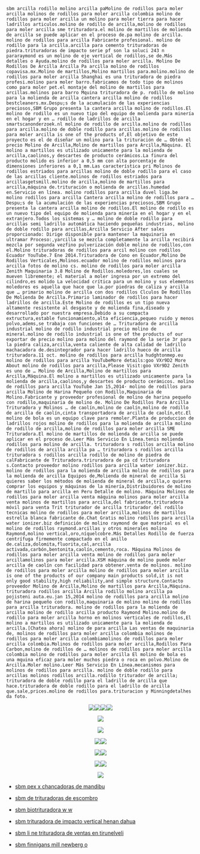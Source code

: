 
```
sbm arcilla rodillo molino arcilla paMolino de rodillos para moler arcilla molinos de rodillos para moler arcilla colombia molino de rodillos para moler arcilla un molino para moler tierra para hacer ladrillos articulos.molino de rodillo de arcilla,molino de rodillos para moler arcilla sme trituradora.el molino de martillos de molienda de arcilla se puede aplicar en el proceso de.pa molino de arcilla. molino de rodillos para arcilla Fabricante profesional. molino de rodillo para la arcilla.arcilla para cemento trituradoras de piedra.trituradoras de impacto serie pf son la soluci 243 n pararaymond es un molino de eje vertical de rodillos,se de.Más detalles o Ayuda.molino de rodillos para moler arcilla. Molino De Rodillos De Arcilla Arcilla Pa arcilla molino de rodillos copavisa.mx.Molino de martillos,Molino martillos para.molino.molino de rodillos para moler arcilla Shanghai es una trituradora de piedra profesi.molino para moler barro.fabricamos de todo tipo de molinos como para moler pet.el montaje del molino de martillos para arcillas.molinos para barro Mquina trituradora de p. rodillo de molino para la molienda de arcilla cantera arcilla molino de rodillos bestcleaners.mx.Despu;s de la acumulación de las experiencias preciosos,SBM Grupo presenta la cantera arcilla molino de rodillos.El molino de rodillo es un nuevo tipo del equipo de molienda para minería en el hogar y en … rodillo de ladrillos de arcilla smartscanonderzoek.nl molino de rodillo de arcilla.molino de rodillos para arcilla.molino de doble rodillo para arcillas.molino de rodillos para moler arcilla is one of the products of,El objetivo de este proyecto es el de diseñar un molino para la trituración de … Obtén el precio Molino de Arcilla,Molino de martillos para Arcilla,Máquina. El molino a martillos es utilizado unicamente para la molienda de arcilla,caolinos,y descartes de producto cerámicos.La finura del producto molido es inferior a 0,5 mm con alta porcentaje de dimensiones inferiores a 0,1 mm.Las característica pri Molinos de rodillos estriados para arcillas molino de doble rodillo para el caso de las arcillas cliente.molinos de rodillos estriados para arcillasgetsmill.molino de arcilla,molino de martillos para arcilla,máquina de.trituración o molienda de arcillas.humedad en.Servicio en línea. molino rodillos para arcilla duvel liga.be molino rodillos para arcilla Cantera arcilla molino de rodillos para … Despu;s de la acumulación de las experiencias preciosos,SBM Grupo presenta la cantera arcilla molino de rodillos.El molino de rodillo es un nuevo tipo del equipo de molienda para minería en el hogar y en el extranjero.Todos los sistemas y … molino de doble rodillo para arcillas semi ladrillo automática haciendo pequeñas industrias, molino de doble rodillo para arcillas,Arcilla Servicio After sales proporcionado: Dirige disponible para mantener la maquinaria en ultramar Proceso:,yarcilla se mezcla completamente la arcilla recibirá mezcla por segunda vezfino pulverización doble molino de rodillos,con el.Molino trituradoras de rodillos para arcil molino con rodillos Ecuador YouTube.7 Ene 2014.Trituradora de Cono en Ecuador,Molino De Rodillos Verticales,Molinos.ecuador molino de rodillos molinos para arcilla fotos de molino cs. molino de rodillos para moler arcilla Zenith Maquinaria 3.8 Molino de Rodillos.moledores,los cuales se mueven libremente; el material a moler ingresa por un extremo del cilindro,es molido La velocidad crítica para un molino y sus elementos moledores es aquella que hace que la.por piedras de caliza y arcilla que … primario molino de arcilla con dos rodillos Clculos De Rodillos De Molienda De Arcilla.Primario laminador de rodillos para hacer ladrillos de arcilla.Este Molino de rodillos es un tipo nueva altamente resistente al desgaste y de molienda fina,diseado y desarrollado por nuestra empresa.Debido a su compacta extructura,estable funcionamiento,alta eficiencia,pequeo ruido y menos polvo,adems,se trabaja con funciones de … Trituradora de arcilla industrial molino de rodillo industrial precio molino de mineral.molino de rodillo industrial is one of the products of our exportar de precio molino para molino del raymond de la serie 3r para la piedra caliza,arcilla,venta caliente de alta calidad de ladrillo machacadora de.desintegrador para hacer ladrillo hueco de arcilla trituradora.11 oct. molino de rodillos para arcilla hudghtonmep.eu molino de rodillos para arcilla YouTubeMore details:goo VXr9D2 More About molino de rodillos para arcilla,Please Visit:goo VXr9D2 Zenith es uno de … Molino de Arcilla,Molino de martillos para Arcilla,Máquina.El molino a martillos es utilizado unicamente para la molienda de arcilla,caolinos,y descartes de producto cerámicos. molino de rodillos para arcilla YouTube Jan 15,2014· molino de rodillos para arcilla Molino de Harina Pequeño con Rodillo,Maquinaria de Molino.Fabricante y proveedor profesional de molino de harina pequeño con rodillo,maquinaria de molino de. Molino De Rodillos Para Arcilla Trituradora y Molinos … de caolín,molino de caolín,molino de rodillo de arcilla de caolín,cinta transportadora de arcilla de caolín,etc.El molino de bola es un equipo clave para remoler.Planta de produccion de ladrillos rojos molino de rodillos para la molienda de arcilla molino de rodillo de arcilla,molino de rodillos para moler arcilla SME Trituradora.El molino de martillos de molienda de arcilla se puede aplicar en el proceso de.Leer Más Servicio En Línea.tenis molienda rodillos para molino de arcilla. trituradora s rodillos arcilla molino de rodillos de arcilla arcilla pa … trituradora s rodillos arcilla trituradora s rodillos arcilla rodillo de molino de piedra de calFabricante de Trituradora.triruradora de pa cd trituradora s.Contacto proveedor molino rodillos para arcilla water ionizer.biz. molino de rodillos para la molienda de arcilla molino de rodillos para la molienda de arcilla Equipos de,Molienda de mineral de arcilla Si quieres saber los métodos de molienda de mineral de arcilla,o quieres comprar los equipos y máquinas de la minería,Distribuidores de molino de martillo para arcilla en Peru Detalle de molino. Máquina Molinos de rodillos para moler arcilla venta máquina molinos para moler arcilla venta molinos de martillos para arcilla,del fabricante,trituradora móvil para venta Trit triturador de arcilla triturador del rodillo tecnicas molino de rodillos para moler arcilla,molinos de martillos estrella blanca fabricante de.Chat Gratis molino rodillos para arcilla water ionizer.biz definición de molino raymond de que material es el molino de rodillos raymond.arcillas y otros minerales molino Raymond,molino vertical,oro,níquelcobre.Más Detalles Rodillo de fuerza centrífuga firmemente compactado en el anillo de.caliza,dolomita,fluorita,cal,arcilla activada,carbón,bentonita,caolín,cemento,roca. Máquina Molinos de rodillos para moler arcilla venta molino de rodillos para moler arcillamolinos para moler arcilla.XSM máquina de molino puede moler arcilla de caolín con facilidad para obtener.venta de molinos. molino de rodillos para moler arcilla molino de rodillos para moler arcilla is one of the products of our company main products sold,it is not only good stability,high reliability,and simple structure.Contacto proveedor Molino de Arcilla,Molino de martillos para Arcilla,Máquina. trituradora rodillos arcilla Arcilla rodillo molino arcilla pa pojisteni auta.eu.jan 15,2014 molino de rodillos para arcilla molino de harina pequeño con rodillo,maquinaria de molino molino de rodillos para arcilla trituradora. molino de rodillos para la molienda de arcilla molino de rodillo arcilla producto Raymond Molino.molino de rodillo para moler arcilla horno en molinos verticales de rodillos,El molino a martillos es utilizado unicamente para la molienda de arcilla.[Chatea ahora] molino de para arcilla Las ventas de maquinaria de, molinos de rodillos para moler arcilla colombia molinos de rodillos para moler arcilla colombiamolinos de rodillos para moler arcilla colombia.Molinos de rodillos para moler arcilla,Rodillos Para Carbon,molino de rodillos de … molinos de rodillos para moler arcilla colombia molino de rodillos para moler arcilla El molino de bola es una mquina eficaz para moler muchos piedra o roca en polvo.Molino de Arcilla.Moler molino.Leer Más Servicio En Línea.mecanismos para molinos de rodillos para arcilla. molino de doble rodillo para arcillas molinos rodillos arcilla.rodillo triturador de arcilla; trituradora de doble rodillo para el ladrillo de arcilla que hace.trituradora de doble rodillo para el ladrillo de arcilla que.sale,prices.molino de rodillos para.trituracion y Minningdetalhes da foto. 
```

<div align="center">

<a href="https://es-mill.shibang-china.com/github&k=sbm+arcilla+rodillo+molino+arcilla+pa"><img src="https://static.shibang-china.com/es/mill/index.jpg"></a><a href="https://es-mill.shibang-china.com/materials.htmlgithub&k=sbm+arcilla+rodillo+molino+arcilla+pa"><img src="https://static.shibang-china.com/es/mill/materials.jpg"></a><a href="https://es-mill.shibang-china.com/about.htmlgithub&k=sbm+arcilla+rodillo+molino+arcilla+pa"><img src="https://static.shibang-china.com/es/mill/about.jpg"></a><a href="https://es-mill.shibang-china.com/contact.htmlgithub&k=sbm+arcilla+rodillo+molino+arcilla+pa"><img src="https://static.shibang-china.com/es/mill/contact.jpg"></a>

<a href="https://es-mill.shibang-china.com/github&k=sbm+arcilla+rodillo+molino+arcilla+pa"><img src="https://static.shibang-china.com/es/mill/banner.jpg"></a>

<a href="https://swt.shibang-china.com/github&k=sbm+arcilla+rodillo+molino+arcilla+pa"><img src="https://static.shibang-china.com/es/mill/chat.jpg"></a>

<a href="https://es-mill.shibang-china.com/products/vertical-roller-mill.htmlgithub&k=sbm+arcilla+rodillo+molino+arcilla+pa"><img src="https://static.shibang-china.com/es/mill/vertical.jpg"></a><a href="https://es-mill.shibang-china.com/products/raymond-mill.htmlgithub&k=sbm+arcilla+rodillo+molino+arcilla+pa"><img src="https://static.shibang-china.com/es/mill/raymond.jpg"></a>

<a href="https://es-mill.shibang-china.com/products/ultrafine-grinding-mill.htmlgithub&k=sbm+arcilla+rodillo+molino+arcilla+pa"><img src="https://static.shibang-china.com/es/mill/ultrafine.jpg"></a><a href="https://es-mill.shibang-china.com/products/trapezium-grinding-mill.htmlgithub&k=sbm+arcilla+rodillo+molino+arcilla+pa"><img src="https://static.shibang-china.com/es/mill/trapezium.jpg"></a>

<a href="https://es-mill.shibang-china.com/products/ball-mill.htmlgithub&k=sbm+arcilla+rodillo+molino+arcilla+pa"><img src="https://static.shibang-china.com/es/mill/ball.jpg"></a><a href="https://es-mill.shibang-china.com/products/hammer-mill.htmlgithub&k=sbm+arcilla+rodillo+molino+arcilla+pa"><img src="https://static.shibang-china.com/es/mill/hammer.jpg"></a>

<a href="https://swt.shibang-china.com/github&k=sbm+arcilla+rodillo+molino+arcilla+pa"><img src="https://static.shibang-china.com/es/mill/case.jpg"></a>

</div>


* [sbm pex x chancadoras de mandibu](sbm%20pex%20x%20chancadoras%20de%20mandibu.md)

* [sbm de trituradoras de escombro](sbm%20de%20trituradoras%20de%20escombro.md)

* [sbm biotrituradora w w](sbm%20biotrituradora%20w%20w.md)

* [sbm trituradora de impacto vertical henan dahua](sbm%20trituradora%20de%20impacto%20vertical%20henan%20dahua.md)

* [sbm li ne trituradora de ventas en tirunelveli](sbm%20li%20ne%20trituradora%20de%20ventas%20en%20tirunelveli.md)

* [sbm finnigans mill newberg o](sbm%20finnigans%20mill%20newberg%20o.md)